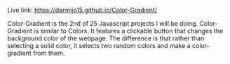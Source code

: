 Live link: https://darmijo15.github.io/Color-Gradient/

Color-Gradient is the 2nd of 25 Javascript projects I will be doing.
Color-Gradient is similar to Colors. It features a clickable button that changes the background color of the webpage.
The difference is that rather than selecting a solid color, it selects two random colors and make a color-gradient from them.
